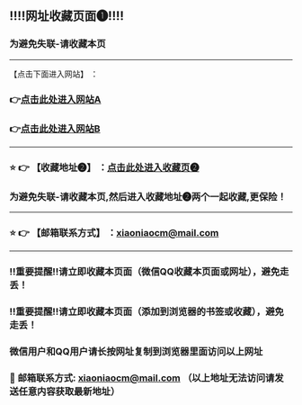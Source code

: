   ## :bangbang::bangbang:网址收藏页面❶:bangbang::bangbang:
### 为避免失联-请收藏本页
------
【点击下面进入网站】 ：

###  :point_right:[点击此处进入网站A](https://ww.xn654sadf156df1gds003.cloud) 
###  :point_right:[点击此处进入网站B](https://ww.xn654sadf156df1gds003.cloud) 

------
### :star: :point_right: 【收藏地址❷】 ：[点击此处进入收藏页❷](https://bitbucket.org/dizhifabuye/fabuye/src/master/README.md)
### 为避免失联-请收藏本页,然后进入收藏地址❷两个一起收藏,更保险！
------
### :star: :point_right: 【邮箱联系方式】 ：xiaoniaocm@mail.com
------
### :bangbang:重要提醒:bangbang:请立即收藏本页面（微信QQ收藏本页面或网址），避免走丢！
### :bangbang:重要提醒:bangbang:请立即收藏本页面（添加到浏览器的书签或收藏），避免走丢！

### 微信用户和QQ用户请长按网址复制到浏览器里面访问以上网址

### :e-mail: __邮箱联系方式: xiaoniaocm@mail.com （以上地址无法访问请发送任意内容获取最新地址）__
